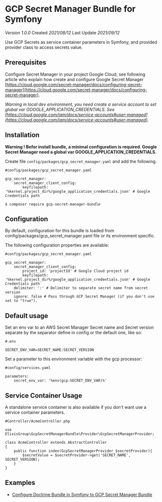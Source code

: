 # GCP Secret Manager Bundle for Symfony
*Version 1.0.0* Created *2021/08/12* Last Update *2021/09/12*    

Use GCP Secrets as service container parameters in Symfony, and provided provider class to access secrets value.

## Prerequisites
Configure Secret Manager in your project Google Cloud, see following article who explain how create and configure Google Secret Manager [https://cloud.google.com/secret-manager/docs/configuring-secret-manager](https://cloud.google.com/secret-manager/docs/configuring-secret-manager).    

*Warning in local dev environment, you need create a service account to set global var GOOGLE_APPLICATION_CREDENTIALS. See [https://cloud.google.com/iam/docs/service-accounts#user-managed](https://cloud.google.com/iam/docs/service-accounts#user-managed).*

## Installation
__Warning ! Befor install bundle, a minimal configuration is required. 
Google Secret Manager need a global var GOOGLE_APPLICATION_CREDENTIALS.__

Create file ```config/packages/gcp_secret_manager.yaml``` and add the following.
```
#config/packages/gcp_secret_manager.yaml

gcp_secret_manager:
    secret_manager_client_config:
        keyfilepath: '%kernel.project_dir%/google_application_credentials.json' # Google Credentials path

```
```
$ composer require gcp-secret-manager-bundle
```

## Configuration
By default, configuration for this bundle is loaded from config/packages/gcp_secret_manager.yaml file or its environment specific.    

The following configuration properties are available:
```
#config/packages/gcp_secret_manager.yaml

gcp_secret_manager:
    secret_manager_client_config:
        project_id: 'projectId' # Google Cloud project id
        keyfilepath: '%kernel.project_dir%/google_application_credentials.json' # Google Credentials path
    delimiter: ':' # Delimiter to separate secret name from secret version
    ignore: false # Pass through GCP Secret Manager (if you don't use set to "true").
```

## Default usage
Set an env var to an AWS Secret Manager Secret name and Secret version separate by the separator define in config or the default one, like so:
```
#.env

SECRET_ENV_VAR=SECRET_NAME:SECRET_VERSION
```
    
Set a parameter to this environment variable with the gcp processor:

```
#config/services.yaml

parameters:
    secret_env_var: '%env(gcp:SECRET_ENV_VAR)%'
```
## Service Container Usage
A standalone service container is also available if you don't want use a service container parameters.

```
#Controller/AcmeController.php

use ElixisGroup\GcpSecretManagerBundle\Provider\GcpSecretManagerProvider;

class AcmeController extends AbstractController
{
    public function index(GcpSecretManagerProvider $secretProvider){
        $secretValue = $secretProvider->get('SECRET_NAME', SECRET_VERSION);
    }
}
```

## Examples
* [Configure Doctrine Bundle in Symfony to GCP Secret Manager Bundle](https://github.com/ELIXIS-GROUP/gcp-secret-manager-bundle/blob/master/doc/sample_doctrine_connection.md)


